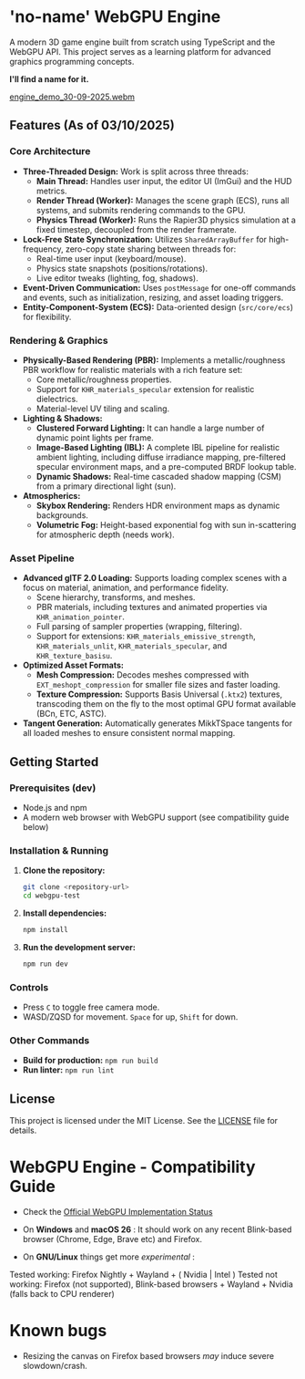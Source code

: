 # 'no-name' WebGPU Engine

A modern 3D game engine built from scratch using TypeScript and the WebGPU API. This project serves as a learning platform for advanced graphics programming concepts.

**I'll find a name for it.**

[engine_demo_30-09-2025.webm](https://github.com/user-attachments/assets/f4ae8923-2c84-4abb-b5e9-d7e1fd0db251)

## Features (As of 03/10/2025)

### Core Architecture

- **Three-Threaded Design:** Work is split across three threads:
  - **Main Thread:** Handles user input, the editor UI (ImGui) and the HUD metrics.
  - **Render Thread (Worker):** Manages the scene graph (ECS), runs all systems, and submits rendering commands to the GPU.
  - **Physics Thread (Worker):** Runs the Rapier3D physics simulation at a fixed timestep, decoupled from the render framerate.
- **Lock-Free State Synchronization:** Utilizes `SharedArrayBuffer` for high-frequency, zero-copy state sharing between threads for:
  - Real-time user input (keyboard/mouse).
  - Physics state snapshots (positions/rotations).
  - Live editor tweaks (lighting, fog, shadows).
- **Event-Driven Communication:** Uses `postMessage` for one-off commands and events, such as initialization, resizing, and asset loading triggers.
- **Entity-Component-System (ECS):** Data-oriented design (`src/core/ecs`) for flexibility.

### Rendering & Graphics

- **Physically-Based Rendering (PBR):** Implements a metallic/roughness PBR workflow for realistic materials with a rich feature set:
  - Core metallic/roughness properties.
  - Support for `KHR_materials_specular` extension for realistic dielectrics.
  - Material-level UV tiling and scaling.
- **Lighting & Shadows:**
  - **Clustered Forward Lighting:** It can handle a large number of dynamic point lights per frame.
  - **Image-Based Lighting (IBL):** A complete IBL pipeline for realistic ambient lighting, including diffuse irradiance mapping, pre-filtered specular environment maps, and a pre-computed BRDF lookup table.
  - **Dynamic Shadows:** Real-time cascaded shadow mapping (CSM) from a primary directional light (sun).
- **Atmospherics:**
  - **Skybox Rendering:** Renders HDR environment maps as dynamic backgrounds.
  - **Volumetric Fog:** Height-based exponential fog with sun in-scattering for atmospheric depth (needs work).

### Asset Pipeline

- **Advanced glTF 2.0 Loading:** Supports loading complex scenes with a focus on material, animation, and performance fidelity.
  - Scene hierarchy, transforms, and meshes.
  - PBR materials, including textures and animated properties via `KHR_animation_pointer`.
  - Full parsing of sampler properties (wrapping, filtering).
  - Support for extensions: `KHR_materials_emissive_strength`, `KHR_materials_unlit`, `KHR_materials_specular`, and `KHR_texture_basisu`.
- **Optimized Asset Formats:**
  - **Mesh Compression:** Decodes meshes compressed with `EXT_meshopt_compression` for smaller file sizes and faster loading.
  - **Texture Compression:** Supports Basis Universal (`.ktx2`) textures, transcoding them on the fly to the most optimal GPU format available (BCn, ETC, ASTC).
- **Tangent Generation:** Automatically generates MikkTSpace tangents for all loaded meshes to ensure consistent normal mapping.

## Getting Started

### Prerequisites (dev)

- Node.js and npm
- A modern web browser with WebGPU support (see compatibility guide below)

### Installation & Running

1.  **Clone the repository:**

    ```bash
    git clone <repository-url>
    cd webgpu-test
    ```

2.  **Install dependencies:**

    ```bash
    npm install
    ```

3.  **Run the development server:**
    ```bash
    npm run dev
    ```

### Controls

- Press `C` to toggle free camera mode.
- WASD/ZQSD for movement. `Space` for up, `Shift` for down.

### Other Commands

- **Build for production:** `npm run build`
- **Run linter:** `npm run lint`

## License

This project is licensed under the MIT License. See the [LICENSE](LICENSE) file for details.

# WebGPU Engine - Compatibility Guide

- Check the [Official WebGPU Implementation Status](https://github.com/gpuweb/gpuweb/wiki/Implementation-Status)

- On **Windows** and **macOS 26** :
  It should work on any recent Blink-based browser (Chrome, Edge, Brave etc) and Firefox.

- On **GNU/Linux** things get more _experimental_ :

Tested working: Firefox Nightly + Wayland + ( Nvidia | Intel )
Tested not working: Firefox (not supported), Blink-based browsers + Wayland + Nvidia (falls back to CPU renderer)

# Known bugs

- Resizing the canvas on Firefox based browsers _may_ induce severe slowdown/crash.
